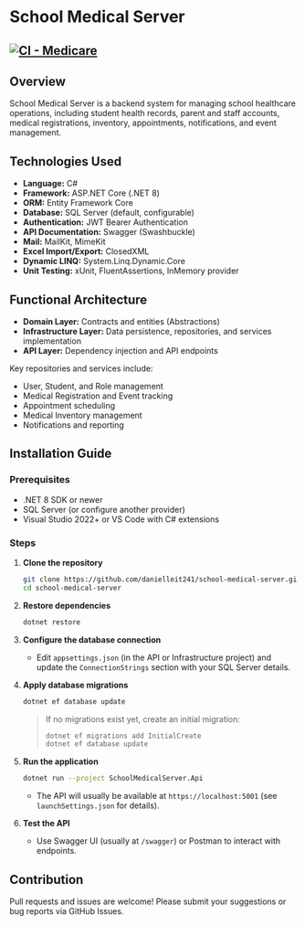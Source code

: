 # School Medical Server
[![CI - Medicare](https://github.com/danielleit241/school-medical-server/actions/workflows/dotnet.yml/badge.svg)](https://github.com/danielleit241/school-medical-server/actions/workflows/dotnet.yml)
---
## Overview

School Medical Server is a backend system for managing school healthcare operations, including student health records, parent and staff accounts, medical registrations, inventory, appointments, notifications, and event management.

## Technologies Used

- **Language:** C#
- **Framework:** ASP.NET Core (.NET 8)
- **ORM:** Entity Framework Core
- **Database:** SQL Server (default, configurable)
- **Authentication:** JWT Bearer Authentication
- **API Documentation:** Swagger (Swashbuckle)
- **Mail:** MailKit, MimeKit
- **Excel Import/Export:** ClosedXML
- **Dynamic LINQ:** System.Linq.Dynamic.Core
- **Unit Testing:** xUnit, FluentAssertions, InMemory provider

## Functional Architecture

- **Domain Layer:** Contracts and entities (Abstractions)
- **Infrastructure Layer:** Data persistence, repositories, and services implementation
- **API Layer:** Dependency injection and API endpoints

Key repositories and services include:
- User, Student, and Role management
- Medical Registration and Event tracking
- Appointment scheduling
- Medical Inventory management
- Notifications and reporting

## Installation Guide

### Prerequisites

- .NET 8 SDK or newer
- SQL Server (or configure another provider)
- Visual Studio 2022+ or VS Code with C# extensions

### Steps

1. **Clone the repository**
    ```bash
    git clone https://github.com/danielleit241/school-medical-server.git
    cd school-medical-server
    ```

2. **Restore dependencies**
    ```bash
    dotnet restore
    ```

3. **Configure the database connection**
    - Edit `appsettings.json` (in the API or Infrastructure project) and update the `ConnectionStrings` section with your SQL Server details.

4. **Apply database migrations**
    ```bash
    dotnet ef database update
    ```
    > If no migrations exist yet, create an initial migration:
    > ```bash
    > dotnet ef migrations add InitialCreate
    > dotnet ef database update
    > ```

5. **Run the application**
    ```bash
    dotnet run --project SchoolMedicalServer.Api
    ```
    - The API will usually be available at `https://localhost:5001` (see `launchSettings.json` for details).

6. **Test the API**
    - Use Swagger UI (usually at `/swagger`) or Postman to interact with endpoints.

## Contribution

Pull requests and issues are welcome! Please submit your suggestions or bug reports via GitHub Issues.
